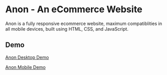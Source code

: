 # Anon - An eCommerce Website

Anon is a fully responsive ecommerce website, maximum compatiblities in all mobile devices, built using HTML, CSS, and JavaScript.

## Demo

[Anon Desktop Demo](./website-demo-image/desktop.png "Desktop Demo")






[Anon Mobile Demo](./website-demo-image/mobile.png "Mobile Demo")
